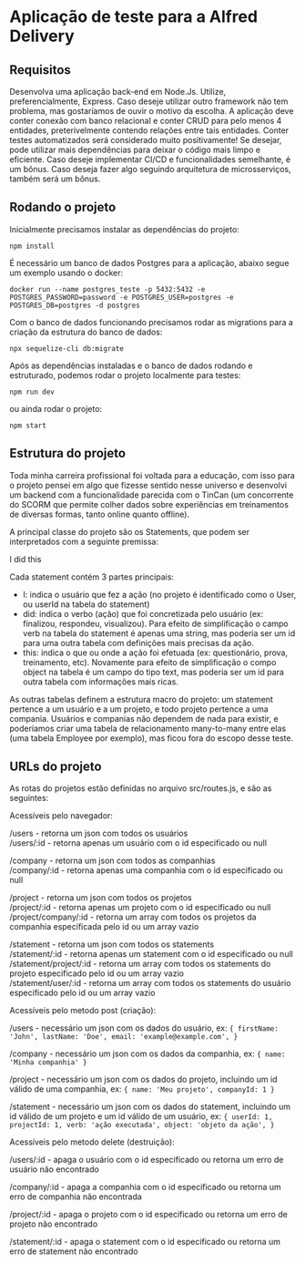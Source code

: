 # Aplicação de teste para a Alfred Delivery

## Requisitos

Desenvolva uma aplicação back-end em Node.Js. Utilize, preferencialmente, Express. Caso
deseje utilizar outro framework não tem problema, mas gostaríamos de ouvir o motivo da
escolha. A aplicação deve conter conexão com banco relacional e conter CRUD para pelo menos
4 entidades, preterivelmente contendo relações entre tais entidades. Conter testes
automatizados será considerado muito positivamente! Se desejar, pode utilizar mais
dependências para deixar o código mais limpo e eficiente. Caso deseje implementar CI/CD e
funcionalidades semelhante, é um bônus. Caso deseja fazer algo seguindo arquitetura de
microsserviços, também será um bônus.

## Rodando o projeto

Inicialmente precisamos instalar as dependências do projeto:

`npm install`


É necessário um banco de dados Postgres para a aplicação, abaixo segue um exemplo usando o docker:

`docker run --name postgres_teste -p 5432:5432 -e POSTGRES_PASSWORD=password -e POSTGRES_USER=postgres -e POSTGRES_DB=postgres -d postgres`


Com o banco de dados funcionando precisamos rodar as migrations para a criação da estrutura do banco de dados:

`npx sequelize-cli db:migrate`


Após as dependências instaladas e o banco de dados rodando e estruturado, podemos rodar o projeto localmente para testes:

`npm run dev`

ou ainda rodar o projeto:

`npm start`


## Estrutura do projeto

Toda minha carreira profissional foi voltada para a educação, com isso para o projeto pensei em algo que fizesse sentido nesse universo e desenvolvi um backend com a funcionalidade parecida com o TinCan (um concorrente do SCORM que permite colher dados sobre experiências em treinamentos de diversas formas, tanto online quanto offline).

A principal classe do projeto são os Statements, que podem ser interpretados com a seguinte premissa:

I did this

Cada statement contém 3 partes principais:

- I: indica o usuário que fez a ação (no projeto é identificado como o User, ou userId na tabela do statement)
- did: indica o verbo (ação) que foi concretizada pelo usuário (ex: finalizou, respondeu, visualizou). Para efeito de simplificação o campo verb na tabela do statement é apenas uma string, mas poderia ser um id para uma outra tabela com definições mais precisas da ação.
- this: indica o que ou onde a ação foi efetuada (ex: questionário, prova, treinamento, etc). Novamente para efeito de simplificação o compo object na tabela é um campo do tipo text, mas poderia ser um id  para outra tabela com informações mais ricas.

As outras tabelas definem a estrutura macro do projeto: um statement pertence a um usuário e a um projeto, e todo projeto pertence a uma compania. Usuários e companias não dependem de nada para existir, e poderíamos criar uma tabela de relacionamento many-to-many entre elas (uma tabela Employee por exemplo), mas ficou fora do escopo desse teste.

## URLs do projeto

As rotas do projetos estão definidas no arquivo src/routes.js, e são as seguintes:

Acessíveis pelo navegador:

/users - retorna um json com todos os usuários  
/users/:id - retorna apenas um usuário com o id especificado ou null

/company - retorna um json com todos as companhias  
/company/:id - retorna apenas uma companhia com o id especificado ou null

/project - retorna um json com todos os projetos  
/project/:id - retorna apenas um projeto com o id especificado ou null  
/project/company/:id - retorna um array com todos os projetos da companhia especificada pelo id ou um array vazio

/statement - retorna um json com todos os statements  
/statement/:id - retorna apenas um statement com o id especificado ou null  
/statement/project/:id - retorna um array com todos os statements do projeto especificado pelo id ou um array vazio  
/statement/user/:id - retorna um array com todos os statements do usuário especificado pelo id ou um array vazio


Acessíveis pelo metodo post (criação):

/users - necessário um json com os dados do usuário, ex:
`{
    firstName: 'John',
    lastName: 'Doe',
    email: 'example@example.com',
}`

/company - necessário um json com os dados da companhia, ex:
`{
    name: 'Minha companhia'
}`

/project - necessário um json com os dados do projeto, incluindo um id válido de uma companhia, ex:
`{
    name: 'Meu projeto',
    companyId: 1
}`

/statement - necessário um json com os dados do statement, incluindo um id válido de um projeto e um id válido de um usuário, ex:
`{
    userId: 1,
    projectId: 1,
    verb: 'ação executada',
    object: 'objeto da ação',
}`

Acessíveis pelo metodo delete (destruição):

/users/:id - apaga o usuário com o id especificado ou retorna um erro de usuário não encontrado

/company/:id - apaga a companhia com o id especificado ou retorna um erro de companhia não encontrada

/project/:id - apaga o projeto com o id especificado ou retorna um erro de projeto não encontrado

/statement/:id - apaga o statement com o id especificado ou retorna um erro de statement não encontrado